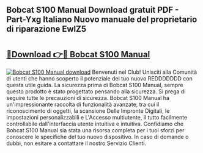 ## Bobcat S100 Manual Download gratuit PDF - Part-Yxg Italiano Nuovo manuale del proprietario di riparazione EwlZ5

# <h2><a href="http://dfc19sg.blite.top/?on=Bobcat+S100+Manual">🔗Download 👉🔴 Bobcat S100 Manual</a></h2>

[![Bobcat S100 Manual download](https://i.imgur.com/lujVjoI.png)](http://dfc19sg.blite.top/?on=Bobcat+S100+Manual)
Benvenuti nel Club! Unisciti alla Comunità di utenti che hanno scoperto il potenziale del tuo nuovo REDDDDDDD con questa utile guida. La sicurezza prima di Bobcat S100 Manual, sempre questo prodotto è stato progettato pensando alla sicurezza. Si prega di seguire tutte le precauzioni di sicurezza. Bobcat S100 Manual ha un'impressionante raccolta di funzionalità avanzate, tra cui il riconoscimento di oggetti, la scansione Delle Impronte Digitali, le impostazioni personalizzabili e L'Accesso multiutente, il tutto facilmente controllabile dall'interfaccia utente intuitiva e intuitiva. Confidiamo che Bobcat S100 Manual sia stata una risorsa completa per i tuoi sforzi per conoscere le specifiche del tuo nuovo dispositivo. In caso di domande o dubbi, non esitare a contattare il nostro Servizio Clienti.
